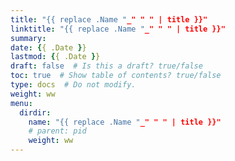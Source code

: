 ```yaml
---
title: "{{ replace .Name "_" " " | title }}"
linktitle: "{{ replace .Name "_" " " | title }}"
summary:
date: {{ .Date }}
lastmod: {{ .Date }}
draft: false  # Is this a draft? true/false
toc: true  # Show table of contents? true/false
type: docs  # Do not modify.
weight: ww
menu:
  dirdir:
    name: "{{ replace .Name "_" " " | title }}"
    # parent: pid
    weight: ww
---
```


<!--
1. replace dirdir with page dir (e.g. r_resources)
2. replace ww with weight, or leave blank to sort pages alphabetically
-->


## 